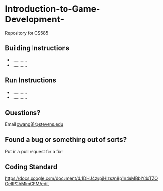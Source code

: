 # Introduction-to-Game-Development-
Repository for CS585

## Building Instructions
* ............
* ............

## Run Instructions
* ............
* ............

## Questions?
Email xwang81@stevens.edu

## Found a bug or something out of sorts?
Put in a pull request for a fix!

## Coding Standard
https://docs.google.com/document/d/1DHJ4zupjHlzszn8p1n4uMBblY4oTZOGeIIPChMlmCPM/edit
